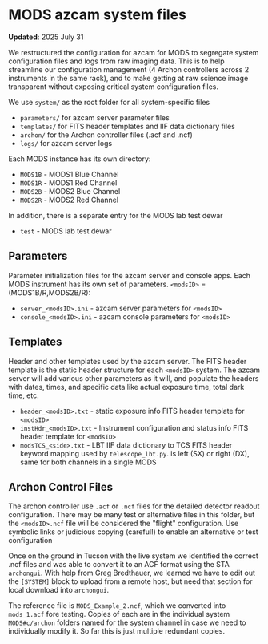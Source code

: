 # MODS azcam system files

**Updated**: 2025 July 31

We restructured the configuration for azcam for MODS to segregate system configuration files and logs from raw imaging data.  This is to help
streamline our configuration management (4 Archon controllers across 2 instruments in the same rack), and to make getting at raw science image
transparent without exposing critical system configuration files.

We use `system/` as the root folder for all system-specific files
 * `parameters/` for azcam server parameter files
 * `templates/` for FITS header templates and IIF data dictionary files
 * `archon/` for the Archon controller files (.acf and .ncf)
 * `logs/` for azcam server logs

Each MODS instance has its own directory:
 * `MODS1B` - MODS1 Blue Channel
 * `MODS1R` - MODS1 Red Channel
 * `MODS2B` - MODS2 Blue Channel
 * `MODS2R` - MODS2 Red Channel

In addition, there is a separate entry for the MODS lab test dewar
 * `test` - MODS lab test dewar

## Parameters

Parameter initialization files for the azcam server and console apps. Each
MODS instrument has its own set of parameters.  `<modsID>` = (MODS1B/R,MODS2B/R):
 * `server_<modsID>.ini` - azcam server parameters for `<modsID>`
 * `console_<modsID>.ini` - azcam console parameters for `<modsID>`

## Templates

Header and other templates used by the azcam server.  The FITS header template is the
static header structure for each `<modsID>` system.  The azcam server will add various
other parameters as it will, and populate the headers with dates, times, and specific
data like actual exposure time, total dark time, etc.
 * `header_<modsID>.txt` - static exposure info FITS header template for `<modsID>`
 * `instHdr_<modsID>.txt` - Instrument configuration and status info FITS header template for `<modsID>`
 * `modsTCS_<side>.txt` - LBT IIF data dictionary to TCS FITS header keyword mapping used by `telescope_lbt.py`. <side> is left (SX) or right (DX), same for both channels in a single MODS

## Archon Control Files

The archon controller use `.acf` or `.ncf` files for the detailed detector readout
configuration. There may be many test or alternative files in this folder, but
the `<modsID>.ncf` file will be considered the "flight" configuration.  Use
symbolic links or judicious copying (careful!) to enable an alternative or test
configuration

Once on the ground in Tucson with the live system we identified the correct .ncf files
and was able to convert it to an ACF format using the STA `archongui`.  With help
from Greg Bredthauer, we learned we have to edit out the `[SYSTEM]` block to upload
from a remote host, but need that section for local download into `archongui`.

The reference file is `MODS_Example_2.ncf`, which we converted into `mods_1.acf` fore
testing.  Copies of each are in the individual system `MODS#c/archon` folders named
for the system channel in case we need to individually modify it.  So far this is
just multiple redundant copies.


